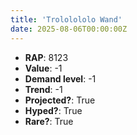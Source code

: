 ```yaml
---
title: 'Trololololo Wand'
date: 2025-08-06T00:00:00Z
---
```

- **RAP**: 8123
- **Value**: -1
- **Demand level**: -1
- **Trend**: -1
- **Projected?**: True
- **Hyped?**: True
- **Rare?**: True
